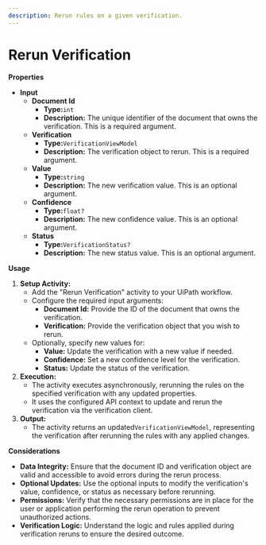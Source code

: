 ```yaml
---
description: Rerun rules on a given verification.
---
```


# Rerun Verification

**Properties**

* **Input**
  * **Document Id**
    * **Type:**`int`
    * **Description:** The unique identifier of the document that owns the verification. This is a required argument.
  * **Verification**
    * **Type:**`VerificationViewModel`
    * **Description:** The verification object to rerun. This is a required argument.
  * **Value**
    * **Type:**`string`
    * **Description:** The new verification value. This is an optional argument.
  * **Confidence**
    * **Type:**`float?`
    * **Description:** The new confidence value. This is an optional argument.
  * **Status**
    * **Type:**`VerificationStatus?`
    * **Description:** The new status value. This is an optional argument.

**Usage**

1. **Setup Activity:**
   * Add the "Rerun Verification" activity to your UiPath workflow.
   * Configure the required input arguments:
     * **Document Id:** Provide the ID of the document that owns the verification.
     * **Verification:** Provide the verification object that you wish to rerun.
   * Optionally, specify new values for:
     * **Value:** Update the verification with a new value if needed.
     * **Confidence:** Set a new confidence level for the verification.
     * **Status:** Update the status of the verification.
2. **Execution:**
   * The activity executes asynchronously, rerunning the rules on the specified verification with any updated properties.
   * It uses the configured API context to update and rerun the verification via the verification client.
3. **Output:**
   * The activity returns an updated`VerificationViewModel`, representing the verification after rerunning the rules with any applied changes.

**Considerations**

* **Data Integrity:** Ensure that the document ID and verification object are valid and accessible to avoid errors during the rerun process.
* **Optional Updates:** Use the optional inputs to modify the verification's value, confidence, or status as necessary before rerunning.
* **Permissions:** Verify that the necessary permissions are in place for the user or application performing the rerun operation to prevent unauthorized actions.
* **Verification Logic:** Understand the logic and rules applied during verification reruns to ensure the desired outcome.

